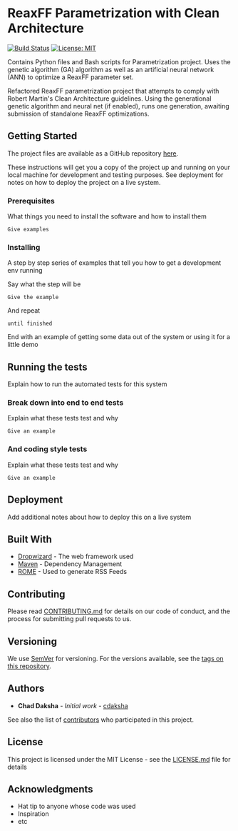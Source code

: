 # ReaxFF Parametrization with Clean Architecture
[![Build Status](https://travis-ci.com/cdaksha/parametrization_clean.svg?token=LpB61vRRhRXYf6MrmquF&branch=master)](https://travis-ci.com/cdaksha/parametrization_clean)
[![License: MIT](https://img.shields.io/badge/License-MIT-yellow.svg)](https://opensource.org/licenses/MIT)

Contains Python files and Bash scripts for Parametrization project. Uses the genetic algorithm (GA) algorithm as well
as an artificial neural network (ANN) to optimize a ReaxFF parameter set.

Refactored ReaxFF parametrization project that attempts to comply with Robert Martin's Clean Architecture guidelines.
Using the generational genetic algorithm and neural net (if enabled), runs one generation, awaiting submission of
standalone ReaxFF optimizations.

## Getting Started

The project files are available as a GitHub repository [here](https://github.com/cdaksha/parametrization_clean).

These instructions will get you a copy of the project up and running on your local machine for development and testing
purposes. See deployment for notes on how to deploy the project on a live system.

### Prerequisites

What things you need to install the software and how to install them

```
Give examples
```

### Installing

A step by step series of examples that tell you how to get a development env running

Say what the step will be

```
Give the example
```

And repeat

```
until finished
```

End with an example of getting some data out of the system or using it for a little demo

## Running the tests

Explain how to run the automated tests for this system

### Break down into end to end tests

Explain what these tests test and why

```
Give an example
```

### And coding style tests

Explain what these tests test and why

```
Give an example
```

## Deployment

Add additional notes about how to deploy this on a live system

## Built With

* [Dropwizard](http://www.dropwizard.io/1.0.2/docs/) - The web framework used
* [Maven](https://maven.apache.org/) - Dependency Management
* [ROME](https://rometools.github.io/rome/) - Used to generate RSS Feeds

## Contributing

Please read [CONTRIBUTING.md](https://gist.github.com/PurpleBooth/b24679402957c63ec426) for details on our code of conduct, and the process for submitting pull requests to us.

## Versioning

We use [SemVer](http://semver.org/) for versioning. For the versions available, see the [tags on this repository](https://github.com/your/project/tags).

## Authors

* **Chad Daksha** - *Initial work* - [cdaksha](https://github.com/cdaksha)

See also the list of [contributors](https://github.com/your/project/contributors) who participated in this project.

## License

This project is licensed under the MIT License - see the [LICENSE.md](LICENSE.md) file for details

## Acknowledgments

* Hat tip to anyone whose code was used
* Inspiration
* etc

